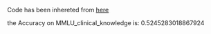 Code has been inhereted from [here](https://github.com/nyuolab/MedMobile/tree/main/Evaluation)

the Accuracy on MMLU_clinical_knowledge is: 0.5245283018867924
